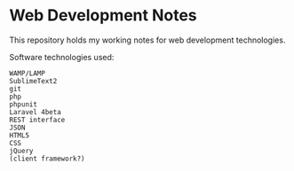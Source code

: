 Web Development Notes
======================

This repository holds my working notes for web development technologies.

Software technologies used:

    WAMP/LAMP
    SublimeText2
    git
    php
    phpunit
    Laravel 4beta
    REST interface
    JSON
    HTML5
    CSS
    jQuery
    (client framework?)